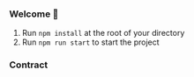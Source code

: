 ### **Welcome 👋**

1. Run `npm install` at the root of your directory
2. Run `npm run start` to start the project

### Contract 

